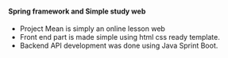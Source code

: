 #### Spring framework and Simple study web
- Project Mean is simply an online lesson web
- Front end part is made simple using html css ready template.
- Backend API development was done using Java Sprint Boot.
